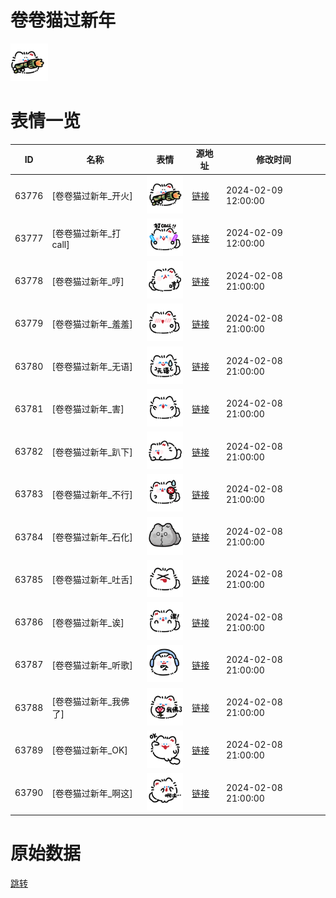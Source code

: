 # 卷卷猫过新年

<img src="./cover.png" height="60" alt="cover" />

# 表情一览

|ID|名称|表情|源地址|修改时间|
|----|----|----|----|----|
|63776|[卷卷猫过新年_开火]|<img src="./pic/063776_%5B卷卷猫过新年_开火%5D.png" height="60" alt="开火"/>|[链接](https://i0.hdslb.com/bfs/garb/78d03eb681295d64c4ca6d16b28cc8ab5f93ac89.png)|2024-02-09 12:00:00|
|63777|[卷卷猫过新年_打call]|<img src="./pic/063777_%5B卷卷猫过新年_打call%5D.png" height="60" alt="打call"/>|[链接](https://i0.hdslb.com/bfs/garb/02f43d0a3080ecfc9c9141086150f7a939dec98a.png)|2024-02-09 12:00:00|
|63778|[卷卷猫过新年_哼]|<img src="./pic/063778_%5B卷卷猫过新年_哼%5D.png" height="60" alt="哼"/>|[链接](https://i0.hdslb.com/bfs/garb/b5c782a2e38e50b6b00e881addb1233862f76346.png)|2024-02-08 21:00:00|
|63779|[卷卷猫过新年_羞羞]|<img src="./pic/063779_%5B卷卷猫过新年_羞羞%5D.png" height="60" alt="羞羞"/>|[链接](https://i0.hdslb.com/bfs/garb/f57f2c3f946e4b89d4d4bd41eabb1f5be4e7719f.png)|2024-02-08 21:00:00|
|63780|[卷卷猫过新年_无语]|<img src="./pic/063780_%5B卷卷猫过新年_无语%5D.png" height="60" alt="无语"/>|[链接](https://i0.hdslb.com/bfs/garb/fbd96af19bb34dcd10c4dfb5fc5824495a86787c.png)|2024-02-08 21:00:00|
|63781|[卷卷猫过新年_害]|<img src="./pic/063781_%5B卷卷猫过新年_害%5D.png" height="60" alt="害"/>|[链接](https://i0.hdslb.com/bfs/garb/daf28b393dd0452a99f15879002f2d264803f72a.png)|2024-02-08 21:00:00|
|63782|[卷卷猫过新年_趴下]|<img src="./pic/063782_%5B卷卷猫过新年_趴下%5D.png" height="60" alt="趴下"/>|[链接](https://i0.hdslb.com/bfs/garb/b3644023efd23b66189d0e630df650d5567c52b0.png)|2024-02-08 21:00:00|
|63783|[卷卷猫过新年_不行]|<img src="./pic/063783_%5B卷卷猫过新年_不行%5D.png" height="60" alt="不行"/>|[链接](https://i0.hdslb.com/bfs/garb/ed11e62b811ad34b3a2178425f7d55bf08f2998a.png)|2024-02-08 21:00:00|
|63784|[卷卷猫过新年_石化]|<img src="./pic/063784_%5B卷卷猫过新年_石化%5D.png" height="60" alt="石化"/>|[链接](https://i0.hdslb.com/bfs/garb/eeb93ec11b1dcc098c287a98bd35823fc9b963a4.png)|2024-02-08 21:00:00|
|63785|[卷卷猫过新年_吐舌]|<img src="./pic/063785_%5B卷卷猫过新年_吐舌%5D.png" height="60" alt="吐舌"/>|[链接](https://i0.hdslb.com/bfs/garb/d58ded9eea40644ca68aeddc1bc40059cdaf6a46.png)|2024-02-08 21:00:00|
|63786|[卷卷猫过新年_诶]|<img src="./pic/063786_%5B卷卷猫过新年_诶%5D.png" height="60" alt="诶"/>|[链接](https://i0.hdslb.com/bfs/garb/f757958c39fedacd0f7a7ee0cd1b81ff4adce978.png)|2024-02-08 21:00:00|
|63787|[卷卷猫过新年_听歌]|<img src="./pic/063787_%5B卷卷猫过新年_听歌%5D.png" height="60" alt="听歌"/>|[链接](https://i0.hdslb.com/bfs/garb/0911456e7ce7e6a1fac9864dffd50ecb6799924d.png)|2024-02-08 21:00:00|
|63788|[卷卷猫过新年_我佛了]|<img src="./pic/063788_%5B卷卷猫过新年_我佛了%5D.png" height="60" alt="我佛了"/>|[链接](https://i0.hdslb.com/bfs/garb/b1be34f7b15e1d721e194a4a004b7f6e440d97c9.png)|2024-02-08 21:00:00|
|63789|[卷卷猫过新年_OK]|<img src="./pic/063789_%5B卷卷猫过新年_OK%5D.png" height="60" alt="OK"/>|[链接](https://i0.hdslb.com/bfs/garb/576471e1052351752527f51eb31b32267cb3b1d9.png)|2024-02-08 21:00:00|
|63790|[卷卷猫过新年_啊这]|<img src="./pic/063790_%5B卷卷猫过新年_啊这%5D.png" height="60" alt="啊这"/>|[链接](https://i0.hdslb.com/bfs/garb/2ed6a04e16acbabe5dbce9a538348c313cc995f4.png)|2024-02-08 21:00:00|

# 原始数据

[跳转](./raw.json)

